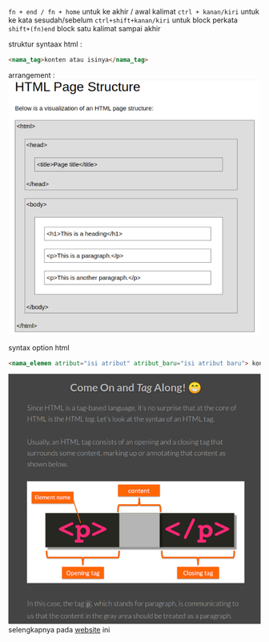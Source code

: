 `fn + end / fn + home` untuk ke akhir / awal kalimat
`ctrl + kanan/kiri` untuk ke kata sesudah/sebelum
`ctrl+shift+kanan/kiri` untuk block perkata
`shift+(fn)end` block satu kalimat sampai akhir

struktur syntaax html :
```html
<nama_tag>konten atau isinya</nama_tag>
```
arrangement :
![](2020-03-18-11-15-26.png)

syntax option html
```html
<nama_elemen atribut="isi atribut" atribut_baru="isi atribut baru"> konten atau isinya </nama_elemen>
```

![](2020-03-18-11-30-34.png)
selengkapnya pada [website](https://clearlydecoded.com/anatomy-of-html-tag) ini